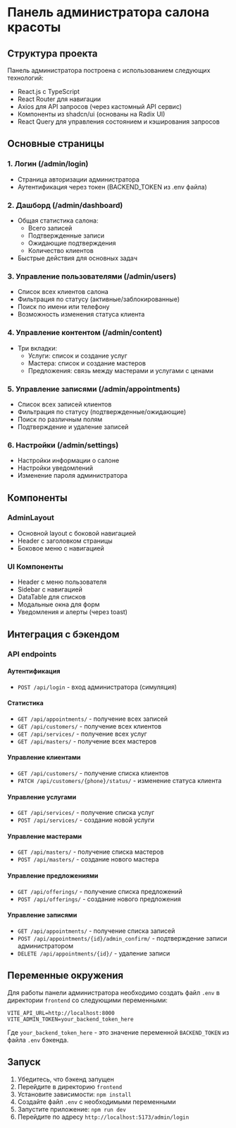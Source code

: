 # Панель администратора салона красоты

## Структура проекта

Панель администратора построена с использованием следующих технологий:
- React.js с TypeScript
- React Router для навигации
- Axios для API запросов (через кастомный API сервис)
- Компоненты из shadcn/ui (основаны на Radix UI)
- React Query для управления состоянием и кэширования запросов

## Основные страницы

### 1. Логин (/admin/login)
- Страница авторизации администратора
- Аутентификация через токен (BACKEND_TOKEN из .env файла)

### 2. Дашборд (/admin/dashboard)
- Общая статистика салона:
  - Всего записей
  - Подтвержденные записи
  - Ожидающие подтверждения
  - Количество клиентов
- Быстрые действия для основных задач

### 3. Управление пользователями (/admin/users)
- Список всех клиентов салона
- Фильтрация по статусу (активные/заблокированные)
- Поиск по имени или телефону
- Возможность изменения статуса клиента

### 4. Управление контентом (/admin/content)
- Три вкладки:
  - Услуги: список и создание услуг
  - Мастера: список и создание мастеров
  - Предложения: связь между мастерами и услугами с ценами

### 5. Управление записями (/admin/appointments)
- Список всех записей клиентов
- Фильтрация по статусу (подтвержденные/ожидающие)
- Поиск по различным полям
- Подтверждение и удаление записей

### 6. Настройки (/admin/settings)
- Настройки информации о салоне
- Настройки уведомлений
- Изменение пароля администратора

## Компоненты

### AdminLayout
- Основной layout с боковой навигацией
- Header с заголовком страницы
- Боковое меню с навигацией

### UI Компоненты
- Header с меню пользователя
- Sidebar с навигацией
- DataTable для списков
- Модальные окна для форм
- Уведомления и алерты (через toast)

## Интеграция с бэкендом

### API endpoints

#### Аутентификация
- `POST /api/login` - вход администратора (симуляция)

#### Статистика
- `GET /api/appointments/` - получение всех записей
- `GET /api/customers/` - получение всех клиентов
- `GET /api/services/` - получение всех услуг
- `GET /api/masters/` - получение всех мастеров

#### Управление клиентами
- `GET /api/customers/` - получение списка клиентов
- `PATCH /api/customers/{phone}/status/` - изменение статуса клиента

#### Управление услугами
- `GET /api/services/` - получение списка услуг
- `POST /api/services/` - создание новой услуги

#### Управление мастерами
- `GET /api/masters/` - получение списка мастеров
- `POST /api/masters/` - создание нового мастера

#### Управление предложениями
- `GET /api/offerings/` - получение списка предложений
- `POST /api/offerings/` - создание нового предложения

#### Управление записями
- `GET /api/appointments/` - получение списка записей
- `POST /api/appointments/{id}/admin_confirm/` - подтверждение записи администратором
- `DELETE /api/appointments/{id}/` - удаление записи

## Переменные окружения

Для работы панели администратора необходимо создать файл `.env` в директории `frontend` со следующими переменными:

```
VITE_API_URL=http://localhost:8000
VITE_ADMIN_TOKEN=your_backend_token_here
```

Где `your_backend_token_here` - это значение переменной `BACKEND_TOKEN` из файла `.env` бэкенда.

## Запуск

1. Убедитесь, что бэкенд запущен
2. Перейдите в директорию `frontend`
3. Установите зависимости: `npm install`
4. Создайте файл `.env` с необходимыми переменными
5. Запустите приложение: `npm run dev`
6. Перейдите по адресу `http://localhost:5173/admin/login`